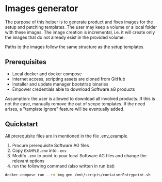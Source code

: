 # Images generator

The purpose of this helper is to generate product and fixes images for the setup and patching templates.
The user may keep a volume or a local folder with these images. The image creation is incremental, i.e. it will create only the images that do not already esist in the provided volume.

Paths to the images follow the same structure as the setup templates.

## Prerequisites

- Local docker and docker compose
- Internet access, scripting assets are cloned from GitHub
- Installer and update manager bootstrap binaries
- Empower credentials able to download Software aG products

Assumption: the user is allowed to download all involved products. If this is not the case, manually remove the out of scope templates. If the need arises, a "template ignore" feature will be eventually added.

## Quickstart

All prerequisite files are in mentioned in the file .env_example.

1. Procure prerequisite Software AG files
2. Copy `EXAMPLE.env` into `.env`
3. Modify `.env` to point to your local Software AG files and change the relevant options
4. run the following command (also written in run.bat)

```sh
docker-compose run --rm img-gen /mnt/scripts/containerEntrypoint.sh
```
